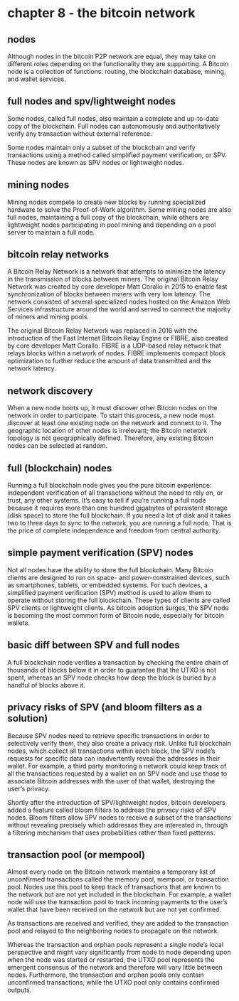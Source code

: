 # chapter 8 - the bitcoin network

## nodes

Although nodes in the bitcoin P2P network are equal, they may take on different roles depending on the functionality they are supporting. A Bitcoin node is a collection of functions: routing, the blockchain database, mining, and wallet services.


## full nodes and spv/lightweight nodes

Some nodes, called full nodes, also maintain a complete and up-to-date copy of the blockchain. Full nodes can autonomously and authoritatively verify any transaction without external reference. 

Some nodes maintain only a subset of the blockchain and verify transactions using a method called simplified payment verification, or SPV. These nodes are known as SPV nodes or lightweight nodes.


## mining nodes

Mining nodes compete to create new blocks by running specialized hardware to solve the Proof-of-Work algorithm. Some mining nodes are also full nodes, maintaining a full copy of the blockchain, while others are lightweight nodes participating in pool mining and depending on a pool server to maintain a full node. 


## bitcoin relay networks

A Bitcoin Relay Network is a network that attempts to minimize the latency in the transmission of blocks between miners. The original Bitcoin Relay Network was created by core developer Matt Corallo in 2015 to enable fast synchronization of blocks between miners with very low latency. The network consisted of several specialized nodes hosted on the Amazon Web Services infrastructure around the world and served to connect the majority of miners and mining pools.

The original Bitcoin Relay Network was replaced in 2016 with the introduction of the Fast Internet Bitcoin Relay Engine or FIBRE, also created by core developer Matt Corallo. FIBRE is a UDP-based relay network that relays blocks within a network of nodes. FIBRE implements compact block optimization to further reduce the amount of data transmitted and the network latency.


## network discovery

When a new node boots up, it must discover other Bitcoin nodes on the network in order to participate. To start this process, a new node must discover at least one existing node on the network and connect to it. The geographic location of other nodes is irrelevant; the Bitcoin network topology is not geographically defined. Therefore, any existing Bitcoin nodes can be selected at random.


## full (blockchain) nodes

Running a full blockchain node gives you the pure bitcoin experience: independent verification of all transactions without the need to rely on, or trust, any other systems. It’s easy to tell if you’re running a full node because it requires more than one hundred gigabytes of persistent storage (disk space) to store the full blockchain. If you need a lot of disk and it takes two to three days to sync to the network, you are running a full node. That is the price of complete independence and freedom from central authority.


## simple payment verification (SPV) nodes

Not all nodes have the ability to store the full blockchain. Many Bitcoin clients are designed to run on space- and power-constrained devices, such as smartphones, tablets, or embedded systems. For such devices, a simplified payment verification (SPV) method is used to allow them to operate without storing the full blockchain. These types of clients are called SPV clients or lightweight clients. As bitcoin adoption surges, the SPV node is becoming the most common form of Bitcoin node, especially for bitcoin wallets.


## basic diff between SPV and full nodes

A full blockchain node verifies a transaction by checking the entire chain of thousands of blocks below it in order to guarantee that the UTXO is not spent, whereas an SPV node checks how deep the block is buried by a handful of blocks above it.


## privacy risks of SPV (and bloom filters as a solution)

Because SPV nodes need to retrieve specific transactions in order to selectively verify them, they also create a privacy risk. Unlike full blockchain nodes, which collect all transactions within each block, the SPV node’s requests for specific data can inadvertently reveal the addresses in their wallet. For example, a third party monitoring a network could keep track of all the transactions requested by a wallet on an SPV node and use those to associate Bitcoin addresses with the user of that wallet, destroying the user’s privacy.

Shortly after the introduction of SPV/lightweight nodes, bitcoin developers added a feature called bloom filters to address the privacy risks of SPV nodes. Bloom filters allow SPV nodes to receive a subset of the transactions without revealing precisely which addresses they are interested in, through a filtering mechanism that uses probabilities rather than fixed patterns.


## transaction pool (or mempool)

Almost every node on the Bitcoin network maintains a temporary list of unconfirmed transactions called the memory pool, mempool, or transaction pool. Nodes use this pool to keep track of transactions that are known to the network but are not yet included in the blockchain. For example, a wallet node will use the transaction pool to track incoming payments to the user’s wallet that have been received on the network but are not yet confirmed.

As transactions are received and verified, they are added to the transaction pool and relayed to the neighboring nodes to propagate on the network.

Whereas the transaction and orphan pools represent a single node’s local perspective and might vary significantly from node to node depending upon when the node was started or restarted, the UTXO pool represents the emergent consensus of the network and therefore will vary little between nodes. Furthermore, the transaction and orphan pools only contain unconfirmed transactions, while the UTXO pool only contains confirmed outputs.